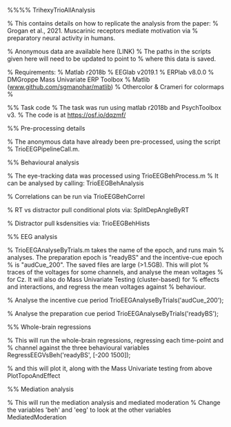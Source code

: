 %%%% TrihexyTrioAllAnalysis

% This contains details on how to replicate the analysis from the paper:
% Grogan et al., 2021. Muscarinic receptors mediate motivation via 
% preparatory neural activity in humans.

% Anonymous data are available here (LINK)
% The paths in the scripts given here will need to be updated to point to
% where this data is saved.

% Requirements:
% Matlab r2018b
% EEGlab v2019.1
% ERPlab v8.0.0
% DMGroppe Mass Univariate ERP Toolbox
% Matlib (www.github.com/sgmanohar/matlib)
% Othercolor & Crameri for colormaps
% 


%% Task code
% The task was run using matlab r2018b and PsychToolbox v3.
% The code is at https://osf.io/dqzmf/


%% Pre-processing details

% The anonymous data have already been pre-processed, using the script
% TrioEEGPipelineCall.m.

%% Behavioural analysis

% The eye-tracking data was processed using TrioEEGBehProcess.m
% It can be analysed by calling:
TrioEEGBehAnalysis

% Correlations can be run via
TrioEEGBehCorrel

% RT vs distractor pull conditional plots via:
SplitDepAngleByRT

% Distractor pull ksdensities via:
TrioEEGBehHists

%% EEG analysis

% TrioEEGAnalyseByTrials.m takes the name of the epoch, and runs main
% analyses. The preparation epoch is "readyBS" and the incentive-cue epoch
% is "audCue_200". The saved files are large (>1.5GB). This will plot
% traces of the voltages for some channels, and analyse the mean voltages
% for Cz. It will also do Mass Univariate Testing (cluster-based) for
% effects and interactions, and regress the mean voltages against
% behaviour.

% Analyse the incentive cue period
TrioEEGAnalyseByTrials('audCue_200');

% Analyse the preparation cue period
TrioEEGAnalyseByTrials('readyBS');

%% Whole-brain regressions

% This will run the whole-brain regressions, regressing each time-point and
% channel against the three behavioural variables
RegressEEGVsBeh('readyBS', [-200 1500]);

% and this will plot it, along with the Mass Univariate testing from above
PlotTopoAndEffect

%% Mediation analysis

% This will run the mediation analysis and mediated moderation
% Change the variables 'beh' and 'eeg' to look at the other variables
MediatedModeration


